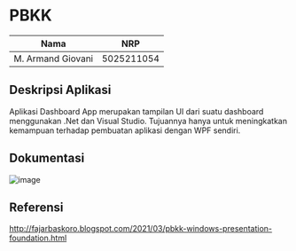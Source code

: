 # PBKK

| Nama              | NRP        |
| ----------------- | ---------- |
| M. Armand Giovani | 5025211054 |

## Deskripsi Aplikasi

Aplikasi Dashboard App merupakan tampilan UI dari suatu dashboard menggunakan .Net dan Visual Studio. Tujuannya hanya untuk meningkatkan kemampuan terhadap pembuatan aplikasi dengan WPF sendiri.

## Dokumentasi

![image](https://github.com/VanGarman21/PBKK/assets/100523471/628c6134-7db6-47cd-895e-9b56be9a8489)


## Referensi

http://fajarbaskoro.blogspot.com/2021/03/pbkk-windows-presentation-foundation.html
